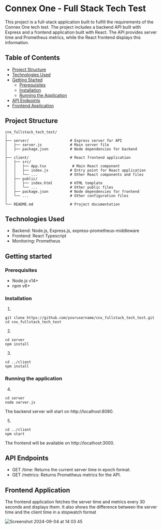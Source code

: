 # Connex One - Full Stack Tech Test

This project is a full-stack application built to fulfill the requirements of the Connex One tech test. The project includes a backend API built with Express and a frontend application built with React. The API provides server time and Prometheus metrics, while the React frontend displays this information.

## Table of Contents

- [Project Structure](#project-structure)
- [Technologies Used](#technologies-used)
- [Getting Started](#getting-started)
  - [Prerequisites](#prerequisites)
  - [Installation](#installation)
  - [Running the Application](#running-the-application)
- [API Endpoints](#api-endpoints)
- [Frontend Application](#frontend-application)

## Project Structure

```plaintext
cnx_fullstack_tech_test/
│
├── server/                   # Express server for API
│   ├── server.js             # Main server file
│   ├── package.json          # Node dependencies for backend
│
├── client/                   # React frontend application
│   ├── src/
│   │   ├── App.tsx            # Main React component
│   │   ├── index.js          # Entry point for React application
│   │   └── ...               # Other React components and files
│   ├── public/
│   │   ├── index.html        # HTML template
│   │   └── ...               # Other public files
│   ├── package.json          # Node dependencies for frontend
│   └── ...                   # Other configuration files
│
└── README.md                 # Project documentation
```
## Technologies Used

- Backend: Node.js, Express.js, express-prometheus-middleware
- Frontend: React Typescript
- Monitoring: Prometheus

## Getting started

### Prerequisites 
- Node.js v14+
- npm v6+

### Installation
1.
```
git clone https://github.com/yourusername/cnx_fullstack_tech_test.git
cd cnx_fullstack_tech_test
```
2.
```
cd server
npm install
```
3.
```
cd ../client
npm install
```
### Running the application
4.
```
cd server
node server.js
```
The backend server will start on http://localhost:8080.

5.
```
cd ../client
npm start
```
The frontend will be available on http://localhost:3000.

## API Endpoints
- GET /time: Returns the current server time in epoch format.
- GET /metrics: Returns Prometheus metrics for the API.

## Frontend Application
The frontend application fetches the server time and metrics every 30 seconds and displays them. It also shows the difference between the server time and the client time in a stopwatch format

![Screenshot 2024-09-04 at 14 03 45](https://github.com/user-attachments/assets/d75b12c1-d920-462a-9f67-29506b0e113a)


  










